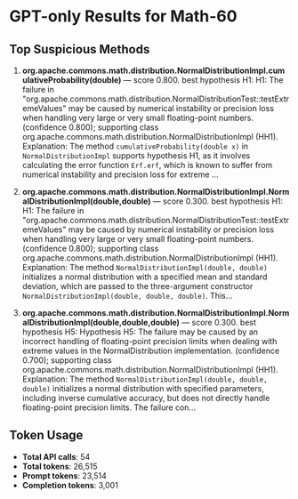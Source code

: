 # GPT-only Results for Math-60

## Top Suspicious Methods

1. **org.apache.commons.math.distribution.NormalDistributionImpl.cumulativeProbability(double)** — score 0.800. best hypothesis H1: H1: The failure in "org.apache.commons.math.distribution.NormalDistributionTest::testExtremeValues" may be caused by numerical instability or precision loss when handling very large or very small floating-point numbers. (confidence 0.800); supporting class org.apache.commons.math.distribution.NormalDistributionImpl (HH1).
    Explanation: The method `cumulativeProbability(double x)` in `NormalDistributionImpl` supports hypothesis H1, as it involves calculating the error function `Erf.erf`, which is known to suffer from numerical instability and precision loss for extreme ...

2. **org.apache.commons.math.distribution.NormalDistributionImpl.NormalDistributionImpl(double,double)** — score 0.300. best hypothesis H1: H1: The failure in "org.apache.commons.math.distribution.NormalDistributionTest::testExtremeValues" may be caused by numerical instability or precision loss when handling very large or very small floating-point numbers. (confidence 0.800); supporting class org.apache.commons.math.distribution.NormalDistributionImpl (HH1).
    Explanation: The method `NormalDistributionImpl(double, double)` initializes a normal distribution with a specified mean and standard deviation, which are passed to the three-argument constructor `NormalDistributionImpl(double, double, double)`. This...

3. **org.apache.commons.math.distribution.NormalDistributionImpl.NormalDistributionImpl(double,double,double)** — score 0.300. best hypothesis H5: Hypothesis H5: The failure may be caused by an incorrect handling of floating-point precision limits when dealing with extreme values in the NormalDistribution implementation. (confidence 0.700); supporting class org.apache.commons.math.distribution.NormalDistributionImpl (HH1).
    Explanation: The method `NormalDistributionImpl(double, double, double)` initializes a normal distribution with specified parameters, including inverse cumulative accuracy, but does not directly handle floating-point precision limits. The failure con...


## Token Usage

- **Total API calls**: 54
- **Total tokens**: 26,515
- **Prompt tokens**: 23,514
- **Completion tokens**: 3,001
